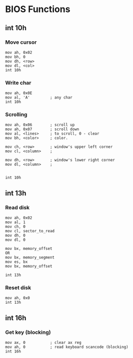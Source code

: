 # BIOS Functions
## int 10h
### Move cursor
```assembly
mov ah, 0x02
mov bh, 0
mov dh, <row>
mov dl, <col>
int 10h
```
### Write char
```assembly
mov ah, 0x0E
mov al, 'A'         ; any char
int 10h
```
### Scrolling
```assembly
mov ah, 0x06        ; scroll up
mov ah, 0x07        ; scroll down
mov al, <lines>     ; to scroll, 0 - clear
mov bh, <color>     ; color.

mov ch, <row>       ; window's upper left corner
mov cl, <column>    ;

mov dh, <row>       ; window's lower right corner
mov dl, <column>    ;


int 10h
```
## int 13h
### Read disk
```assembly
mov ah, 0x02
mov al, 1
mov ch, 0
mov cl, sector_to_read
mov dh, 0
mov dl, 0

mov bx, memory_offset
OR
mov bx, memory_segment
mov es, bx
mov bx, memory_offset

int 13h
```
### Reset disk
```assembly
mov ah, 0x0
int 13h
```
## int 16h
### Get key (blocking)
```assembly
mov ax, 0           ; clear ax reg
mov ah, 0           ; read keyboard scancode (blocking)
int 16h
```